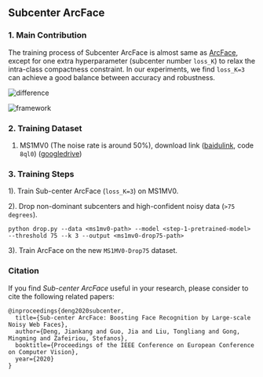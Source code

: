 
## Subcenter ArcFace

### 1. Main Contribution

The training process of Subcenter ArcFace is almost same as [ArcFace](https://github.com/deepinsight/insightface/tree/master/recognition/ArcFace), except for one extra hyperparameter (subcenter number `loss_K`) to relax the intra-class compactness constraint. In our experiments, we find ``loss_K=3`` can achieve a good balance between accuracy and robustness.

![difference](https://github.com/deepinsight/insightface/blob/master/resources/subcenterarcfacediff.png)

![framework](https://github.com/deepinsight/insightface/blob/master/resources/subcenterarcfaceframework.png)

### 2. Training Dataset

1. MS1MV0 (The noise rate is around 50%), download link ([baidulink](https://pan.baidu.com/s/1bSamN5CLiSrxOuGi-Lx7tw), code ``8ql0``)  ([googledrive](TODO))

### 3. Training Steps

1). Train Sub-center ArcFace (``loss_K=3``) on MS1MV0.

2). Drop non-dominant subcenters and high-confident noisy data (``>75 degrees``). 

  ``
  python drop.py --data <ms1mv0-path> --model <step-1-pretrained-model> --threshold 75 --k 3 --output <ms1mv0-drop75-path>
  ``
  
3). Train ArcFace on the new ``MS1MV0-Drop75`` dataset.
  

### Citation

If you find *Sub-center ArcFace* useful in your research, please consider to cite the following related papers:

```
@inproceedings{deng2020subcenter,
  title={Sub-center ArcFace: Boosting Face Recognition by Large-scale Noisy Web Faces},
  author={Deng, Jiankang and Guo, Jia and Liu, Tongliang and Gong, Mingming and Zafeiriou, Stefanos},
  booktitle={Proceedings of the IEEE Conference on European Conference on Computer Vision},
  year={2020}
}
```

